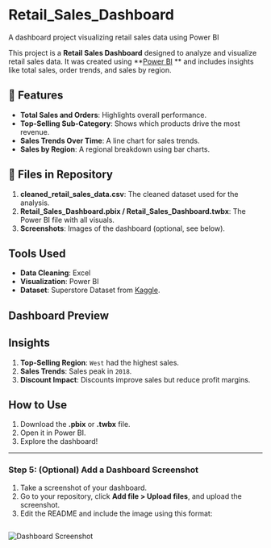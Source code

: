 # Retail_Sales_Dashboard
A dashboard project visualizing retail sales data using Power BI


This project is a **Retail Sales Dashboard** designed to analyze and visualize retail sales data. It was created using **[Power BI](https://powerbi.microsoft.com/) ** and includes insights like total sales, order trends, and sales by region.

## 🚀 Features
- **Total Sales and Orders**: Highlights overall performance.
- **Top-Selling Sub-Category**: Shows which products drive the most revenue.
- **Sales Trends Over Time**: A line chart for sales trends.
- **Sales by Region**: A regional breakdown using bar charts.

## 📂 Files in Repository
1. **cleaned_retail_sales_data.csv**: The cleaned dataset used for the analysis.
2. **Retail_Sales_Dashboard.pbix / Retail_Sales_Dashboard.twbx**: The Power BI file with all visuals.
3. **Screenshots**: Images of the dashboard (optional, see below).

## Tools Used
- **Data Cleaning**: Excel 
- **Visualization**: Power BI 
- **Dataset**: Superstore Dataset from [Kaggle](https://www.kaggle.com).

## Dashboard Preview


## Insights
1. **Top-Selling Region**: `West` had the highest sales.
2. **Sales Trends**: Sales peak in `2018`.
3. **Discount Impact**: Discounts improve sales but reduce profit margins.

## How to Use
1. Download the **.pbix** or **.twbx** file.
2. Open it in Power BI.
3. Explore the dashboard!



---

### **Step 5: (Optional) Add a Dashboard Screenshot**
1. Take a screenshot of your dashboard.
2. Go to your repository, click **Add file > Upload files**, and upload the screenshot.
3. Edit the README and include the image using this format:
   ```markdown
 ![Dashboard Screenshot]()
